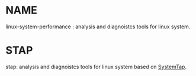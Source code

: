 # NAME

linux-system-performance : analysis and diagnoistcs tools for linux system.

# STAP

stap: analysis and diagnoistcs tools for linux system based on [SystemTap](https://sourceware.org/systemtap/).




